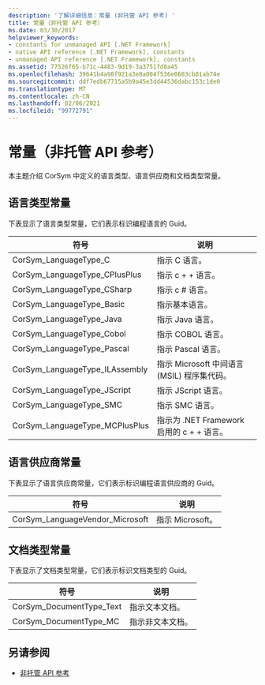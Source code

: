 ```yaml
---
description: '了解详细信息：常量 (非托管 API 参考) '
title: 常量（非托管 API 参考）
ms.date: 03/30/2017
helpviewer_keywords:
- constants for unmanaged API [.NET Framework]
- native API reference [.NET Framework], constants
- unmanaged API reference [.NET Framework], constants
ms.assetid: 77526f65-b71c-4483-9d19-3a3751fd8a45
ms.openlocfilehash: 39641b4a98f921a3e8a004f536e0683cb81ab74e
ms.sourcegitcommit: ddf7edb67715a5b9a45e3dd44536dabc153c1de0
ms.translationtype: MT
ms.contentlocale: zh-CN
ms.lasthandoff: 02/06/2021
ms.locfileid: "99772791"
---
```

# <a name="constants-unmanaged-api-reference"></a>常量（非托管 API 参考）

本主题介绍 CorSym 中定义的语言类型、语言供应商和文档类型常量。  
  
## <a name="language-type-constants"></a>语言类型常量  

 下表显示了语言类型常量，它们表示标识编程语言的 Guid。  
  
|符号|说明|  
|------------|-----------------|  
|CorSym_LanguageType_C|指示 C 语言。|  
|CorSym_LanguageType_CPlusPlus|指示 c + + 语言。|  
|CorSym_LanguageType_CSharp|指示 c # 语言。|  
|CorSym_LanguageType_Basic|指示基本语言。|  
|CorSym_LanguageType_Java|指示 Java 语言。|  
|CorSym_LanguageType_Cobol|指示 COBOL 语言。|  
|CorSym_LanguageType_Pascal|指示 Pascal 语言。|  
|CorSym_LanguageType_ILAssembly|指示 Microsoft 中间语言 (MSIL) 程序集代码。|  
|CorSym_LanguageType_JScript|指示 JScript 语言。|  
|CorSym_LanguageType_SMC|指示 SMC 语言。|  
|CorSym_LanguageType_MCPlusPlus|指示为 .NET Framework 启用的 c + + 语言。|  
  
## <a name="language-vendor-constants"></a>语言供应商常量  

 下表显示了语言供应商常量，它们表示标识编程语言供应商的 Guid。  
  
|符号|说明|  
|------------|-----------------|  
|CorSym_LanguageVendor_Microsoft|指示 Microsoft。|  
  
## <a name="document-type-constants"></a>文档类型常量  

 下表显示了文档类型常量，它们表示标识文档类型的 Guid。  
  
|符号|说明|  
|------------|-----------------|  
|CorSym_DocumentType_Text|指示文本文档。|  
|CorSym_DocumentType_MC|指示非文本文档。|  
  
## <a name="see-also"></a>另请参阅

- [非托管 API 参考](index.md)

